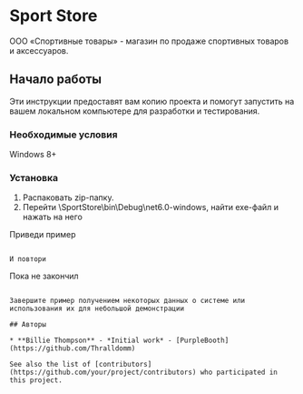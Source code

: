 # Sport Store

ООО «Спортивные товары» - магазин по продаже спортивных товаров и 
аксессуаров.

## Начало работы

Эти инструкции предоставят вам копию проекта и помогут запустить на вашем локальном компьютере для разработки и тестирования.

### Необходимые условия

Windows 8+

### Установка

1. Распаковать zip-папку.
2. Перейти \SportStore\bin\Debug\net6.0-windows, найти exe-файл и нажать на него


Приведи пример
```

И повтори

```
Пока не закончил
```

Завершите пример получением некоторых данных о системе или использования их для небольшой демонстрации

## Авторы

* **Billie Thompson** - *Initial work* - [PurpleBooth](https://github.com/Thralldomm)

See also the list of [contributors](https://github.com/your/project/contributors) who participated in this project.
